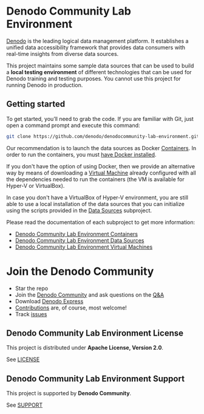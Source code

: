 <!--
title: 'Denodo Community Lab Environment'
description: 'This project maintains some sample data sources that can be used to build a local testing environment of different technologies that can be used later for Denodo training, for testing purposes or for having a base for your Denodo projects.
layout: Doc
authorLink: ''
authorName: 'Denodo Community'
authorAvatar: ''
collaborators: Victoria Margret, Ajay Kumar, Sarath Chandran
-->

# Denodo Community Lab Environment

[Denodo](https://www.denodo.com/) is the leading logical data management platform. It establishes a unified data accessibility framework that provides data consumers with real-time insights from diverse data sources.

This project maintains some sample data sources that can be used to build a **local testing environment** of different technologies that can be used for Denodo training and testing purposes. You cannot use this project for running Denodo in production.

## Getting started

To get started, you’ll need to grab the code. If you are familiar with Git, just open a command prompt and execute this command:

```bash
git clone https://github.com/denodo/denodocommunity-lab-environment.git
```

Our recommendation is to launch the data sources as Docker [Containers](./lab-environment-containers/). In order to run the containers, you must [have Docker installed](https://www.docker.com/community-edition#/download).

If you don't have the option of using Docker, then we provide an alternative way by means of downloading a [Virtual Machine](./lab-environment-vm/) already configured with all the dependencies needed to run the containers (the VM is available for Hyper-V or VirtualBox).

In case you don't have a VirtualBox of Hyper-V environment, you are still able to use a local installation of the data sources that you can initialize using the scripts provided in the [Data Sources](./lab-environment-sources/) subproject.

Please read the documentation of each subproject to get more information: 

* [Denodo Community Lab Environment Containers](./lab-environment-containers/README.md)
* [Denodo Community Lab Environment Data Sources](./lab-environment-sources/README.md)
* [Denodo Community Lab Environment Virtual Machines](./lab-environment-vm/README.md)

# Join the Denodo Community

- Star the repo
- Join the [Denodo Community](https://community.denodo.com/) and ask questions on the [Q&A](https://community.denodo.com/answers)
- Download [Denodo Express](https://community.denodo.com/express/download)
- [Contributions](https://github.com/denodo/denodocommunity-lab-environment/contribute) are, of course, most welcome! 
- Track [issues](https://github.com/denodo/denodocommunity-lab-environment/issues/new/choose) 

## Denodo Community Lab Environment License

This project is distributed under **Apache License, Version 2.0**. 

See [LICENSE](LICENSE)

## Denodo Community Lab Environment Support

This project is supported by **Denodo Community**. 

See [SUPPORT](SUPPORT.md)

